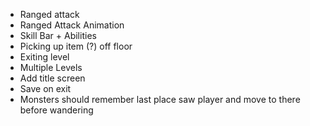 
- Ranged attack
- Ranged Attack Animation
- Skill Bar + Abilities
- Picking up item (?) off floor
- Exiting level
- Multiple Levels
- Add title screen
- Save on exit
- Monsters should remember last place saw player and move to there before wandering